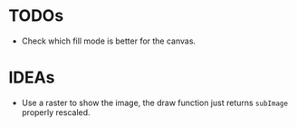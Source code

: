 # TODOs

* Check which fill mode is better for the canvas.

# IDEAs

* Use a raster to show the image,
  the draw function just returns `subImage` properly rescaled.
